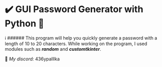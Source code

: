 # ✔️ **GUI Password Generator with Python** 🐍

ℹ️ ###### This program will help you quickly generate a password with a length of 10 to 20 characters. While working on the program, I used modules such as _**random**_ and _**customtkinter**_.

📨 _My discord:_ 436ypalllka

